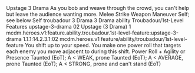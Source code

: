 <ability>
  <name>Upstage</name>
  <cost>3 Drama</cost>
  <flavor>As you bob and weave through the crowd, you can&apos;t help but leave the audience wanting more.</flavor>
  <keywords>
    <keyword>Melee</keyword>
    <keyword>Strike</keyword>
    <keyword>Weapon</keyword>
  </keywords>
  <type>Maneuver</type>
  <distance>Self; see below</distance>
  <target>Self</target>
  <metadata>
    <class>troubadour</class>
    <cost>3 Drama</cost>
    <cost_amount>3</cost_amount>
    <cost_resource>Drama</cost_resource>
    <feature_type>ability</feature_type>
    <file_dpath>Troubadour/1st-Level Features</file_dpath>
    <item_id>upstage-3-drama</item_id>
    <item_index>02</item_index>
    <item_name>Upstage (3 Drama)</item_name>
    <level>1</level>
    <scc>mcdm.heroes.v1:feature.ability.troubadour.1st-level-feature:upstage-3-drama</scc>
    <scdc>1.1.1:14.2.3.1:02</scdc>
    <source>mcdm.heroes.v1</source>
    <type>feature/ability/troubadour/1st-level-feature</type>
  </metadata>
  <effects>
    <effect type="mundane">You shift up to your speed. You make one power roll that targets each enemy you move adjacent to during this shift.</effect>
    <effect type="roll">
      <roll>Power Roll + Agility or Presence</roll>
      <t1>Taunted (EoT); A &lt; WEAK, prone</t1>
      <t2>Taunted (EoT); A &lt; AVERAGE, prone</t2>
      <t3>Taunted (EoT); A &lt; STRONG, prone and can&apos;t stand (EoT)</t3>
    </effect>
  </effects>
</ability>
